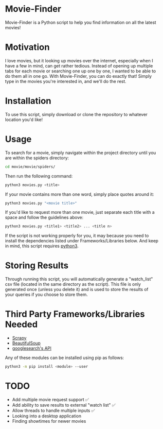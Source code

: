 # Movie-Finder
Movie-Finder is a Python script to help you find information on all the latest movies!

# Motivation
I love movies, but it looking up movies over the internet, especially when I have a few in mind, can get rather tedious. Instead of opening up multiple tabs for each movie or searching one up one by one, I wanted to be able to do them all in one go. With Movie-Finder, you can do exactly that! Simply type in the movies you're interested in, and we'll do the rest.

# Installation
To use this script, simply download or clone the repository to whatever location you'd like!

# Usage
To search for a movie, simply navigate within the project directory until you are within the spiders directory: 
```bash
cd movie/movie/spiders/
```
Then run the following command:
```bash
python3 movies.py <title>
```
If your movie contains more than one word, simply place quotes around it:
```bash
python3 movies.py "<movie title>"
```
If you'd like to request more than one movie, just separate each title with a space and follow the guidelines above:
```bash
python3 movies.py <title1> <title2> ... <title n>
```
If the script is not working properly for you, it may because you need to install the dependencies listed under Frameworks/Libraries below. And keep in mind, this script requires [python3](https://www.python.org/downloads/).

# Storing Results
Through running this script, you will automatically generate a "watch_list" csv file (located in the same directory as the script). This file is only generated once (unless you delete it) and is used to store the results of your queries if you choose to store them.

# Third Party Frameworks/Libraries Needed
+ [Scrapy](https://scrapy.org/)
+ [BeautifulSoup](https://www.crummy.com/software/BeautifulSoup/)
+ [googlesearch's API](https://python-googlesearch.readthedocs.io/en/latest/)

Any of these modules can be installed using pip as follows:
```bash
python3 -m pip install <module> --user
```

# TODO
+ Add multiple movie request support :white_check_mark:
+ Add ability to save results to external "watch list" :white_check_mark:
+ Allow threads to handle multiple inputs :white_check_mark:
+ Looking into a desktop application
+ Finding showtimes for newer movies
